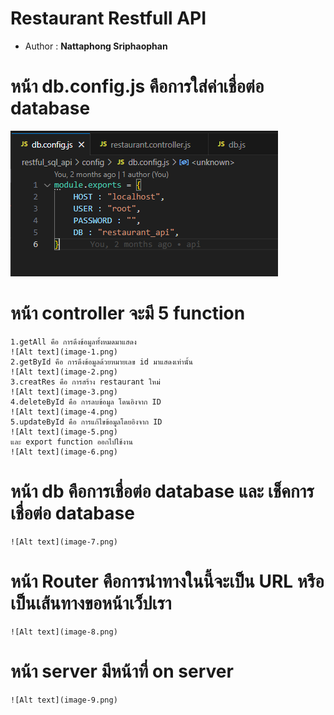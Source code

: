 # Restaurant Restfull API
* Author : **Nattaphong Sriphaophan**

# หน้า db.config.js  คือการใส่ค่าเชื่อต่อ database
![Alt text](image.png)

# หน้า controller จะมี 5 function 
    1.getAll คือ การดึงข้อมูลทั้งหมดมาแสดง
    ![Alt text](image-1.png)
    2.getById คือ การดึงข้อมูลด้วยหมายเลข id มาแสดงเท่านั้น
    ![Alt text](image-2.png)
    3.creatRes คือ การสร้าง restaurant ใหม่
    ![Alt text](image-3.png)
    4.deleteById คือ การลบข้อมูล โดนอิงจาก ID
    ![Alt text](image-4.png)
    5.updateById คือ การแก้ไขข้อมูลโดยอิงจาก ID
    ![Alt text](image-5.png)
    และ export function ออกไปใช้งาน
    ![Alt text](image-6.png)

# หน้า db คือการเชื่อต่อ database และ เช็คการเชื่อต่อ database
    ![Alt text](image-7.png)

# หน้า Router คือการนำทางในนี้จะเป็น URL หรือเป็นเส้นทางขอหน้าเว็ปเรา
    ![Alt text](image-8.png)

# หน้า server มีหน้าที่ on server 
    ![Alt text](image-9.png)
